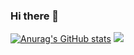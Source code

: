 ### Hi there 👋

<!--
**CoxxA/CoxxA** is a ✨ _special_ ✨ repository because its `README.md` (this file) appears on your GitHub profile.

Here are some ideas to get you started:

- 🔭 I’m currently working on ...
- 🌱 I’m currently learning ...
- 👯 I’m looking to collaborate on ...
- 🤔 I’m looking for help with ...
- 💬 Ask me about ...
- 📫 How to reach me: ...
- 😄 Pronouns: ...
- ⚡ Fun fact: ...
-->
[![Anurag's GitHub stats](https://github-readme-stats.vercel.app/api?username=CoxxA)](https://github.com/anuraghazra/github-readme-stats)
![](https://github-profile-summary-cards.vercel.app/api/cards/profile-details?username=CoxxA&theme=vue)
